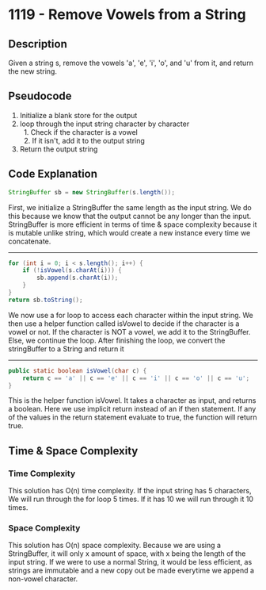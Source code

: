 # 1119 - Remove Vowels from a String
## Description
Given a string s, remove the vowels 'a', 'e', 'i', 'o', and 'u' from it, and return the new string.

## Pseudocode
1. Initialize a blank store for the output
2. loop through the input string character by character\
&nbsp; 1. Check if the character is a vowel\
&nbsp; 2. If it isn't, add it to the output string
3. Return the output string

## Code Explanation
```java
StringBuffer sb = new StringBuffer(s.length());
```
First, we initialize a StringBuffer the same length as the input string.
We do this because we know that the output cannot be any longer than the input.
StringBuffer is more efficient in terms of time & space complexity because it is mutable
unlike string, which would create a new instance every time we concatenate.

---
```java
for (int i = 0; i < s.length(); i++) {
    if (!isVowel(s.charAt(i))) {
        sb.append(s.charAt(i));
    }
}
return sb.toString();
```
We now use a for loop to access each character within the input string.
We then use a helper function called isVowel to decide if the character
is a vowel or not. If the character is NOT a vowel, we add it to the StringBuffer.
Else, we continue the loop. After finishing the loop, we convert the stringBuffer
to a String and return it

---
```java
public static boolean isVowel(char c) {
    return c == 'a' || c == 'e' || c == 'i' || c == 'o' || c == 'u';
}
```
This is the helper function isVowel. It takes a character as input, and returns
a boolean. Here we use implicit return instead of an if then statement.
If any of the values in the return statement evaluate to true, the function will
return true.

## Time & Space Complexity
### Time Complexity
This solution has O(n) time complexity. If the input string has 5 characters,
We will run through the for loop 5 times. If it has 10 we will run through it 10 times.
### Space Complexity
This solution has O(n) space complexity. Because we are using a StringBuffer,
it will only x amount of space, with x being the length of the input string.
If we were to use a normal String, it would be less efficient, as strings are
immutable and a new copy out be made everytime we append a non-vowel character.
